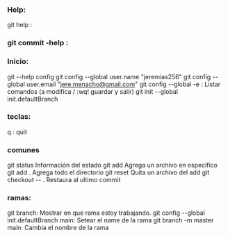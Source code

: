 
### Help:
git help :



### git commit -help :



### Inicio:
git --help config
git config --global user.name "jeremias256"
git config --global user.email "jere.menacho@gmail.com"
git config --global -e :    Listar comandos  (a modifica / :wq! guardar y salir)
git init --global init.defaultBranch <name>


 
### teclas:
q : quit



### comunes 
git status          Información del estado
git add <name>      Agrega un archivo en especifico
git add .           Agrega todo el directorio
git reset <name>    Quita un archivo del add
git checkout -- .   Restaura al ultimo commit


### ramas:
git branch:                                    Mostrar en que rama estoy    trabajando.
git config --global init.defaultBranch main:   Setear el name de la rama
git branch -m master main:                     Cambia el nombre de la rama